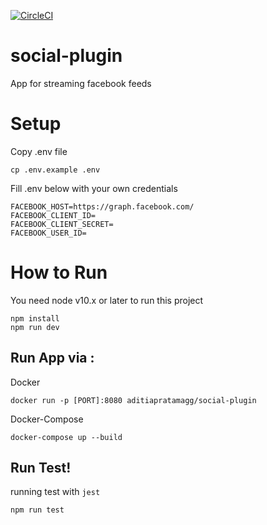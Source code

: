 [![CircleCI](https://circleci.com/gh/aditiapratama1231/social-plugin.svg?style=svg)](https://circleci.com/gh/aditiapratama1231/social-plugin)
# social-plugin

App for streaming facebook feeds


# Setup

Copy .env file

```
cp .env.example .env
```

Fill .env below with your own credentials

```
FACEBOOK_HOST=https://graph.facebook.com/
FACEBOOK_CLIENT_ID=
FACEBOOK_CLIENT_SECRET=
FACEBOOK_USER_ID=
```

# How to Run

You need node v10.x or later to run this project

```
npm install
npm run dev
```

## Run App via :

Docker
```
docker run -p [PORT]:8080 aditiapratamagg/social-plugin
```

Docker-Compose
```
docker-compose up --build
```

## Run Test!

running test with `jest`
```
npm run test
```
